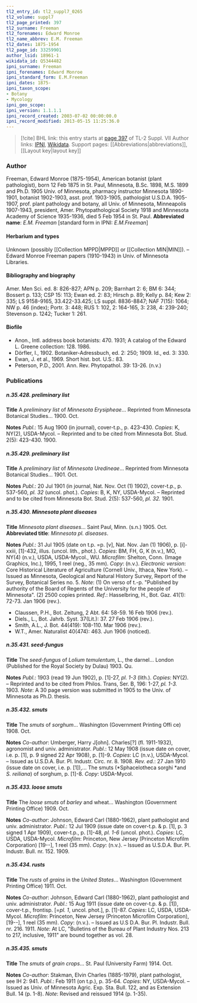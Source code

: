 ```yaml
---
tl2_entry_id: tl2_suppl7_0265
tl2_volume: suppl7
tl2_page_printed: 397
tl2_surname: Freeman
tl2_forenames: Edward Monroe
tl2_name_abbrev: E.M. Freeman
tl2_dates: 1875-1954
tl2_page_id: 33259901
author_lsid: 18961-1
wikidata_id: Q5344482
ipni_surname: Freeman
ipni_forenames: Edward Monroe
ipni_standard_form: E.M.Freeman
ipni_dates: 1875-
ipni_taxon_scope: 
- Botany
- Mycology
ipni_geo_scope: 
ipni_version: 1.1.1.1
ipni_record_created: 2003-07-02 00:00:00.0
ipni_record_modified: 2013-05-15 11:25:36.0
---
```


> [!cite] BHL link: this entry starts at [page 397](https://www.biodiversitylibrary.org/page/33259901) of TL-2 Suppl. VII
> Author links: [IPNI](https://www.ipni.org/a/18961-1), [Wikidata](https://www.wikidata.org/wiki/Q5344482). Support pages: [[Abbreviations|abbreviations]], [[Layout key|layout key]]

### Author

Freeman, Edward Monroe (1875-1954), American botanist (plant pathologist), born 12 Feb 1875 in St. Paul, Minnesota, B.Sc. 1898, M.S. 1899 and Ph.D. 1905 Univ. of Minnesota, pharmacy instructor Minnesota 1890-1901, botanist 1902-1903, asst. prof. 1903-1905, pathologist U.S.D.A. 1905-1907, prof. plant pathology and botany, all Univ. of Minnesota, Minneapolis 1907-1943, president, Amer. Phytopathological Society 1918 and Minnesota Academy of Science 1935-1936, died 5 Feb 1954 in St. Paul. 
**Abbreviated name**: *E.M. Freeman* \[standard form in IPNI: *E.M.Freeman*\]

#### Herbarium and types

Unknown (possibly [[Collection MPPD|MPPD]] or [[Collection MIN|MIN]]). – Edward Monroe Freeman papers (1910-1943) in Univ. of Minnesota Libraries.

#### Bibliography and biography

Amer. Men Sci. ed. 8: 826-827; APN p. 209; Barnhart 2: 6; BM 6: 344; Bossert p. 133; CSP 15: 113; Ewan ed. 2: 83; Hirsch p. 89; Kelly p. 84; Kew 2: 335; LS 9158-9165, 33.422-33.425; LS suppl. 8836-8847; NAF 7(15): 1064; NW p. 46 (index); Portr. 3: 448; RUS 1: 102, 2: 164-165, 3: 238, 4: 239-240; Stevenson p. 1242; Tucker 1: 261.

#### Biofile

- Anon., Intl. address book botanists: 470. 1931; A catalog of the Edward L. Greene collection: 128. 1986.
- Dörfler, I., 1902. Botaniker-Adressbuch, ed. 2: 250; 1909. Id., ed. 3: 330.
- Ewan, J. et al., 1969. Short hist. bot. U.S.: 83.
- Peterson, P.D., 2001. Ann. Rev. Phytopathol. 39: 13-26. (n.v.)

### Publications

##### n.35.428. preliminary list

**Title**
A *preliminary list* of *Minnesota Erysipheae*... Reprinted from Minnesota Botanical Studies... 1900. Oct.

**Notes**
*Publ*.: 15 Aug 1900 (in journal), cover-t.p., p. 423-430. *Copies*: K, NY(2), USDA-Mycol. – Reprinted and to be cited from Minnesota Bot. Stud. 2(5): 423-430. 1900.

##### n.35.429. preliminary list

**Title**
A *preliminary list* of *Minnesota Uredineae*... Reprinted from Minnesota Botanical Studies... 1901. Oct.

**Notes**
*Publ*.: 20 Jul 1901 (in journal, Nat. Nov. Oct (1) 1902), cover-t.p., p. 537-560, *pl. 32* (uncol. phot.). *Copies*: B, K, NY, USDA-Mycol. – Reprinted and to be cited from Minnesota Bot. Stud. 2(5): 537-560, *pl. 32.* 1901.

##### n.35.430. Minnesota plant diseases

**Title**
*Minnesota plant diseases*... Saint Paul, Minn. (s.n.) 1905. Oct.
**Abbreviated title**: *Minnesota pl. diseases*.

**Notes**
*Publ*.: 31 Jul 1905 (date on t.p. =p. \[v\], Nat. Nov. Jan (1) 1906), p. \[i\]-xxiii, \[1\]-432, illus. (uncol. lith., phot.). *Copies*: BM, FH, G, K (n.v.), MO, NY(4) (n.v.), USDA, USDA-Mycol., WU. *Microfilm*: Shelton, Conn. (Image Graphics, Inc.), 1995, 1 reel (neg., 35 mm). *Copy*: (n.v.). *Electronic version*: Core Historical Literature of Agriculture (Cornell Univ., Ithaca, New York). – Issued as Minnesota, Geological and Natural History Survey, Report of the Survey, Botanical Series no. 5.
*Note*: (1) On verso of t.-p. "Published by authority of the Board of Regents of the University for the people of Minnesota". (2) 2500 copies printed.
*Ref*.: Hasselbring, H., Bot. Gaz. 41(1): 72-73. Jan 1906 (rev.).
- Claussen, P.H., Bot. Zeitung, 2 Abt. 64: 58-59. 16 Feb 1906 (rev.).
- Diels., L., Bot. Jahrb. Syst. 37(Lit.): 37. 27 Feb 1906 (rev.).
- Smith, A.L., J. Bot. 44(419): 108-110. Mar 1906 (rev.).
- W.T., Amer. Naturalist 40(474): 463. Jun 1906 (noticed).

##### n.35.431. seed-fungus

**Title**
The *seed-fungus* of *Lolium temulentum*, L., the darnel... London (Published for the Royal Society by Dulau) 1903. Qu.

**Notes**
*Publ*.: 1903 (read 19 Jun 1902), p. \[1\]-27, *pl. 1-3* (lith.). *Copies*: NY(2). – Reprinted and to be cited from Philos. Trans, Ser. B, 196: 1-27, *pl. 1-3.* 1903.
*Note*: A 30 page version was submitted in 1905 to the Univ. of Minnesota as Ph.D. thesis.

##### n.35.432. smuts

**Title**
The *smuts* of *sorghum*... Washington (Government Printing Offi ce) 1908. Oct.

**Notes**
*Co-author*: Umberger, Harry J\[ohn\]. Charles\[?\] (fl. 1911-1932), agronomist and univ. administrator.
*Publ*.: 12 May 1908 (issue date on cover, i.e. p. \[1\], p. 9 signed 22 Apr 1908), p. \[1\]-9. *Copies*: LC (n.v.), USDA-Mycol. – Issued as U.S.D.A. Bur. Pl. Industr. Circ. nr. 8. 1908.
*Rev. ed.*: 27 Jan 1910 (issue date on cover, i.e. p. \[1\]),... The smuts (*Sphacelotheca sorghi *and *S. reiliana*) of sorghum, p. \[1\]-8. *Copy*: USDA-Mycol.

##### n.35.433. loose smuts

**Title**
The *loose smuts* of *barley* and wheat... Washington (Government Printing Office) 1909. Oct.

**Notes**
*Co-author*: Johnson, Edward Carl (1880-1962), plant pathologist and univ. administrator.
*Publ*.: 12 Jul 1909 (issue date on cover-t.p. & p. \[1\], p. 3 signed 1 Apr 1909), cover-t.p., p. \[1\]-48, *pl. 1-6* (uncol. phot.). *Copies*: LC, USDA, USDA-Mycol. *Microfilm*: Princeton, New Jersey (Princeton Microfilm Corporation) \[19--\], 1 reel (35 mm). *Copy*: (n.v.). – Issued as U.S.D.A. Bur. Pl. Industr. Bull. nr. 152. 1909.

##### n.35.434. rusts

**Title**
The *rusts* of *grains* in the *United States*... Washington (Government Printing Office) 1911. Oct.

**Notes**
*Co-author*: Johnson, Edward Carl (1880-1962), plant pathologist and univ. administrator.
*Publ*.: 15 Aug 1911 (issue date on cover-t.p. & p. \[1\]), cover-t.p., frontisp. \[=*pl. 1*, uncol. phot.\], p. \[1\]-87. *Copies*: LC, USDA, USDA-Mycol. *Microfilm*: Princeton, New Jersey (Princeton Microfilm Corporation), \[19--\], 1 reel (35 mm). *Copy*: (n.v.). – Issued as U.S D.A. Bur. Pl. Industr. Bull. nr. 216. 1911.
*Note*: At LC, "Bulletins of the Bureau of Plant Industry Nos. 213 to 217, inclusive, 1911" are bound together as vol. 28.

##### n.35.435. smuts

**Title**
The *smuts* of *grain crops*... St. Paul (University Farm) 1914. Oct.

**Notes**
*Co-author*: Stakman, Elvin Charles (1885-1979), plant pathologist, see IH 2: 941.
*Publ*.: Feb 1911 (on t.p.), p. 35-64. *Copies*: NY, USDA-Mycol. – Issued as Univ. of Minnesota Agric. Exp. Sta. Bull. 122, and as Extension Bull. 14 (p. 1-8).
*Note*: Revised and reissued 1914 (p. 1-35).

